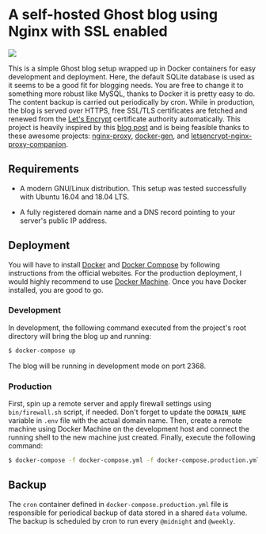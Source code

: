 # A self-hosted Ghost blog using Nginx with SSL enabled

![](../assets/ghost_and_company.png?raw=true)

This is a simple Ghost blog setup wrapped up in Docker containers for easy development and deployment. Here, the default SQLite database is used as it seems to be a good fit for blogging needs. You are free to change it to something more robust like MySQL, thanks to Docker it is pretty easy to do. The content backup is carried out periodically by cron. While in production, the blog is served over HTTPS, free SSL/TLS certificates are fetched and renewed from the [Let's Encrypt](https://letsencrypt.org/) certificate authority automatically. This project is heavily inspired by this [blog post](https://www.metamost.com/ghost-docker-setup/) and is being feasible thanks to these awesome projects: [nginx-proxy](https://github.com/jwilder/nginx-proxy), [docker-gen](https://github.com/jwilder/docker-gen), and [letsencrypt-nginx-proxy-companion](https://github.com/JrCs/docker-letsencrypt-nginx-proxy-companion).

## Requirements

* A modern GNU/Linux distribution. This setup was tested successfully with Ubuntu 16.04 and 18.04 LTS.

* A fully registered domain name and a DNS record pointing to your server's public IP address.

## Deployment

You will have to install [Docker](https://docs.docker.com/install/linux/docker-ce/ubuntu/) and [Docker Compose](https://docs.docker.com/compose/install/) by following instructions from the official websites. For the production deployment, I would highly recommend to use [Docker Machine](https://docs.docker.com/machine/install-machine/). Once you have Docker installed, you are good to go.

### Development

In development, the following command executed from the project's root directory will bring the blog up and running:
```bash
$ docker-compose up
```
The blog will be running in development mode on port 2368.

### Production

First, spin up a remote server and apply firewall settings using `bin/firewall.sh` script, if needed. Don't forget to update the `DOMAIN_NAME` variable in `.env` file with the actual domain name. Then, create a remote machine using Docker Machine on the development host and connect the running shell to the new machine just created. Finally, execute the following command:
```bash
$ docker-compose -f docker-compose.yml -f docker-compose.production.yml up -d
```

## Backup

The `cron` container defined in `docker-compose.production.yml` file is responsible for periodical backup of data stored in a shared `data` volume. The backup is scheduled by cron to run every `@midnight` and `@weekly`.

